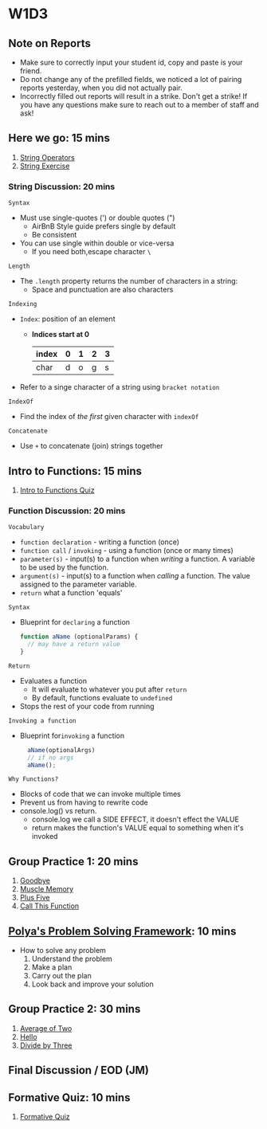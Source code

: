 # W1D3

## Note on Reports

- Make sure to correctly input your student id, copy and paste is your friend.
- Do not change any of the prefilled fields, we noticed a lot of pairing reports
  yesterday, when you did not actually pair.
- Incorrectly filled out reports will result in a strike. Don't get a strike! If
  you have any questions make sure to reach out to a member of staff and ask!

## Here we go: 15 mins

  1. [String Operators]
  2. [String Exercise]

### String Discussion: 20 mins

`Syntax`

- Must use single-quotes (') or double quotes (")
  - AirBnB Style guide prefers single by default
  - Be consistent
- You can use single within double or vice-versa
  - If you need both,escape character `\`

`Length`

- The `.length` property returns the number of characters in a string:
  - Space and punctuation are also characters

`Indexing`

- `Index`: position of an element
  - **Indices start at 0**

      | index | 0 | 1 | 2 | 3 |
      |-------|---|---|---|---|
      | char  | d | o | g | s |

- Refer to a singe character of a string using `bracket notation`

`IndexOf`

- Find the index of _the first_ given character with `indexOf`

`Concatenate`

- Use `+` to concatenate (join) strings together

## Intro to Functions: 15 mins

  1. [Intro to Functions Quiz]

### Function Discussion: 20 mins

`Vocabulary`

- `function declaration` - writing a function (once)
- `function call` / `invoking` - using a function (once or many times)
- `parameter(s)` - input(s) to a function when _writing_ a function. A variable
  to be used by the function.
- `argument(s)` - input(s) to a function when  _calling_ a function. The value
  assigned to the parameter variable.
- `return` what a function 'equals'

`Syntax`

- Blueprint for `declaring` a function

  ```js
  function aName (optionalParams) {
    // may have a return value
  }
  ```

`Return`

- Evaluates a function
  - It will evaluate to whatever you put after `return`
  - By default, functions evaluate to `undefined`
- Stops the rest of your code from running

`Invoking a function`

- Blueprint for`invoking` a function

  ```js
    aName(optionalArgs)
    // if no args
    aName();
  ```

`Why Functions?`

- Blocks of code that we can invoke multiple times
- Prevent us from having to rewrite code
- console.log() vs return.
  - console.log we call a SIDE EFFECT, it doesn't effect the VALUE
  - return makes the function's VALUE equal to something when it's invoked

## Group Practice 1: 20 mins

  1. [Goodbye]
  2. [Muscle Memory]
  3. [Plus Five]
  4. [Call This Function]

## [Polya's Problem Solving Framework]: 10 mins

- How to solve any problem
  1. Understand the problem
  2. Make a plan
  3. Carry out the plan
  4. Look back and improve your solution

## Group Practice 2: 30 mins

  1. [Average of Two]
  2. [Hello]
  3. [Divide by Three]

## Final Discussion / EOD (JM)

## Formative Quiz: 10 mins

  1. [Formative Quiz]

[String Operators]: https://open.appacademy.io/learn/js-py---pt-nov-2021-online/week-1---intro-to-javascript/string-operators
[String Exercise]: https://open.appacademy.io/learn/js-py---pt-nov-2021-online/week-1---intro-to-javascript/strings-exercise
[Intro to Functions Quiz]: https://open.appacademy.io/learn/js-py---pt-nov-2021-online/week-1---intro-to-javascript/intro-to-functions-quiz
[Goodbye]: https://open.appacademy.io/learn/js-py---pt-nov-2021-online/week-1---intro-to-javascript/goodbye----
[Muscle Memory]: https://open.appacademy.io/learn/js-py---pt-nov-2021-online/week-1---intro-to-javascript/muscle-memory
[Plus Five]: https://open.appacademy.io/learn/js-py---pt-nov-2021-online/week-1---intro-to-javascript/plus-five
[Call This Function]: https://open.appacademy.io/learn/js-py---pt-nov-2021-online/week-1---intro-to-javascript/call-this-function
[Polya's Problem Solving Framework]: https://open.appacademy.io/learn/student-handbook/code-of-conduct/polya-s-problem-solving-framework
[Average of Two]: https://open.appacademy.io/learn/js-py---pt-nov-2021-online/week-1---intro-to-javascript/average-of-two
[Hello]: https://open.appacademy.io/learn/js-py---pt-nov-2021-online/week-1---intro-to-javascript/hello
[Divide by Three]: https://open.appacademy.io/learn/js-py---pt-nov-2021-online/week-1---intro-to-javascript/divide-by-three
[Formative Quiz]: https://open.appacademy.io/learn/js-py---pt-nov-2021-online/week-1---intro-to-javascript/formative-quiz--repeat----wednesday
